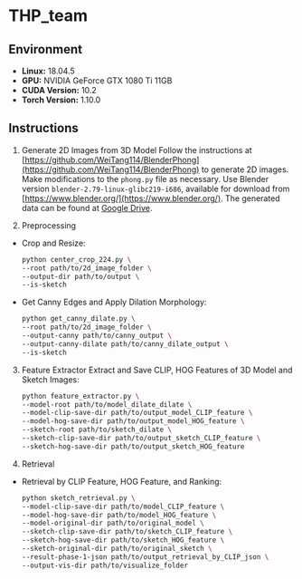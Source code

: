 # THP_team

## Environment
- **Linux:** 18.04.5
- **GPU:** NVIDIA GeForce GTX 1080 Ti 11GB
- **CUDA Version:** 10.2
- **Torch Version:** 1.10.0

## Instructions

1. Generate 2D Images from 3D Model
Follow the instructions at [https://github.com/WeiTang114/BlenderPhong](https://github.com/WeiTang114/BlenderPhong) to generate 2D images. Make modifications to the `phong.py` file as necessary. Use Blender version `blender-2.79-linux-glibc219-i686`, available for download from [https://www.blender.org/](https://www.blender.org/). The generated data can be found at [Google Drive](https://drive.google.com/drive/folders/1njdHzfOZxfTJoWndiAM1aQqSdxUz2Io4?usp=sharing).

2. Preprocessing
- Crop and Resize:
    ```bash
    python center_crop_224.py \
    --root path/to/2d_image_folder \
    --output-dir path/to/output \
    --is-sketch
    ```
- Get Canny Edges and Apply Dilation Morphology:
    ```bash
    python get_canny_dilate.py \
    --root path/to/2d_image_folder \
    --output-canny path/to/canny_output \
    --output-canny-dilate path/to/canny_dilate_output \
    --is-sketch
    ```
3. Feature Extractor
Extract and Save CLIP, HOG Features of 3D Model and Sketch Images:
    ```bash
    python feature_extractor.py \
    --model-root path/to/model_dilate_dilate \
    --model-clip-save-dir path/to/output_model_CLIP_feature \
    --model-hog-save-dir path/to/output_model_HOG_feature \
    --sketch-root path/to/sketch_dilate \
    --sketch-clip-save-dir path/to/output_sketch_CLIP_feature \
    --sketch-hog-save-dir path/to/output_sketch_HOG_feature
    ```

4. Retrieval
- Retrieval by CLIP Feature, HOG Feature, and Ranking:
    ```bash
    python sketch_retrieval.py \
    --model-clip-save-dir path/to/model_CLIP_feature \
    --model-hog-save-dir path/to/model_HOG_feature \
    --model-original-dir path/to/original_model \
    --sketch-clip-save-dir path/to/sketch_CLIP_feature \
    --sketch-hog-save-dir path/to/sketch_HOG_feature \
    --sketch-original-dir path/to/original_sketch \
    --result-phase-1-json path/to/output_retrieval_by_CLIP_json \
    --output-vis-dir path/to/visualize_folder
    ```